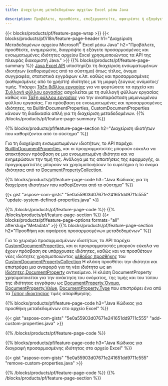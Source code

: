 ```yaml
---
title: Διαχείριση μεταδεδομένων αρχείων Excel μέσω Java

description: Προβάλετε, προσθέστε, επεξεργαστείτε, αφαιρέστε ή εξαγάγετε μεταδεδομένα αρχείων Excel με λίγες μόνο γραμμές κώδικα Java
---
```

{{< blocks/products/pf/feature-page-wrap >}}
{{< blocks/products/pf/i18n/feature-page-header h1="Διαχείριση Μεταδεδομένων αρχείου Microsoft<sup>&reg;</sup> Excel μέσω Java" h2="Προβάλετε, προσθέστε, ενημερώστε, διαγράψτε ή εξάγετε προσαρμοσμένες και ενσωματωμένες ιδιότητες αρχείου Excel χρησιμοποιώντας τα API της πλευράς διακομιστή Java." >}}
{{% blocks/products/pf/feature-page-summary %}}
[Java Excel API](/cells/java/) υποστηρίζει τη διαχείριση ενσωματωμένων ιδιοτήτων (καθορισμένες από το σύστημα) όπως τίτλος, όνομα συγγραφέα, στατιστικά εγγράφων κ.λπ. καθώς και προσαρμοσμένες (καθορισμένες από το χρήστη) ιδιότητες με τη μορφή ζεύγους ονόματος/τιμής. Υπάρχει [Τάξη βιβλίου εργασίας](https://reference.aspose.com/cells/java/com.aspose.cells/Workbook) για να φορτώσετε τα αρχεία και [Συλλογή φύλλου εργασίας](https://reference.aspose.com/cells/java/com.aspose.cells/WorksheetCollection) ασχολείται με τη συλλογή φύλλων εργασίας καθώς και [Τάξη φύλλου εργασίας](https://reference.aspose.com/cells/java/com.aspose.cells/Worksheet) για την αναπαράσταση μεμονωμένου φύλλου εργασίας. Για πρόσβαση σε ενσωματωμένες και προσαρμοσμένες ιδιότητες, τα BuiltInDocumentProperties, CustomDocumentProperties κάνουν τη διαδικασία απλή για τη διαχείριση μεταδεδομένων. 
{{% /blocks/products/pf/feature-page-summary %}}

{{% blocks/products/pf/feature-page-section h2="Διαχείριση ιδιοτήτων που καθορίζονται από το σύστημα" %}}

Για τη διαχείριση ενσωματωμένων ιδιοτήτων, το API παρέχει [BuiltInDocumentProperties](https://reference.aspose.com/cells/java/com.aspose.cells/worksheetcollection#BuiltInDocumentProperties), και οι προγραμματιστές μπορούν εύκολα να αποκτήσουν πρόσβαση σε μια ενσωματωμένη ιδιότητα και να ενημερώσουν την τιμή της. Ανάλογα με τις απαιτήσεις της εφαρμογής, οι προγραμματιστές μπορούν να χρησιμοποιήσουν το ευρετήριο ή το όνομα ιδιότητας από το [DocumentPropertyCollection](https://reference.aspose.com/cells/java/com.aspose.cells/DocumentPropertyCollection). 

{{% blocks/products/pf/feature-page-code h3="Java Κώδικας για τη διαχείριση ιδιοτήτων που καθορίζονται από το σύστημα" %}}

{{< gist "aspose-com-gists" "5e0a55903d07671e241651dd9711c555" "update-system-defined-properties.java" >}}

{{% /blocks/products/pf/feature-page-code %}}
{{% /blocks/products/pf/feature-page-section %}}
{{< blocks/products/pf/feature-page-options formats="all" afterslug="Metadata" >}}
{{% blocks/products/pf/feature-page-section h2="Προσθήκη και αφαίρεση προσαρμοσμένων μεταδεδομένων" %}}

Για το χειρισμό προσαρμοσμένων ιδιοτήτων, το API παρέχει [CustomDocumentProperties](https://reference.aspose.com/cells/java/com.aspose.cells/worksheetcollection#CustomDocumentProperties), και οι προγραμματιστές μπορούν εύκολα να έχουν πρόσβαση σε υπάρχουσες ιδιότητες, καθώς και να προσθέτουν νέες ιδιότητες χρησιμοποιώντας [μέθοδος προσθήκης](https://reference.aspose.com/cells/java/com.aspose.cells/customdocumentpropertycollection#add(java.lang.String,%20boolean)) του [CustomDocumentPropertyCollection](https://reference.aspose.com/cells/java/com.aspose.cells/CustomDocumentPropertyCollection) Η κλάση προσθέτει την ιδιότητα και επιστρέφει μια αναφορά για τη νέα ιδιότητα ως an [Ιδιότητες.DocumentProperty](https://reference.aspose.com/cells/java/com.aspose.cells/DocumentProperty) αντικείμενο. Η κλάση DocumentProperty χρησιμοποιείται για την ανάκτηση του ονόματος, της τιμής και του τύπου της ιδιότητας εγγράφου ως [DocumentProperty.Όνομα](https://reference.aspose.com/cells/java/com.aspose.cells/documentproperty#Name), [DocumentProperty.Value](https://reference.aspose.com/cells/java/com.aspose.cells/documentproperty#Value),  [DocumentProperty.Type](https://reference.aspose.com/cells/java/com.aspose.cells/documentproperty#Type) που επιστρέφει ένα από τα [Τύπος ιδιοκτησίας](https://reference.aspose.com/cells/java/com.aspose.cells/PropertyType) τιμές απαρίθμησης. 
 
{{% blocks/products/pf/feature-page-code h3="Java Κώδικας για προσθήκη μεταδεδομένων στο αρχείο Excel" %}}

{{< gist "aspose-com-gists" "5e0a55903d07671e241651dd9711c555" "add-custom-properties.java" >}}

{{% /blocks/products/pf/feature-page-code %}}


{{% blocks/products/pf/feature-page-code h3="Java Κώδικας για διαγραφή προσαρμοσμένης ιδιότητας στο αρχείο Excel" %}}

{{< gist "aspose-com-gists" "5e0a55903d07671e241651dd9711c555" "remove-custom-properties.java" >}}

{{% /blocks/products/pf/feature-page-code %}}
{{% /blocks/products/pf/feature-page-section %}}
